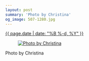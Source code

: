 ```yaml
---
layout: post
summary: 'Photo by Christina'
og_image: 507-1280.jpg
---
```


<div class="post">
 <time>
  <a href="/507">
   {{ page.date | date: "%B %-d, %Y" }}
  </a>
 </time>
 <a href="/507">
  <figure data-taken="7/6/2016">
   <img alt="Photo by Christina" sizes="(min-width: 700px) 50vw, calc(100vw - 2rem)" src="{{ site.assets_url }}/507-640.jpg" srcset="{{ site.assets_url }}/507-1280.jpg 1280w, {{ site.assets_url }}/507-960.jpg 960w, {{ site.assets_url }}/507-640.jpg 640w, {{ site.assets_url }}/507-320.jpg 320w"/>
  </figure>
 </a>
 <span>
  Photo by Christina
 </span>
</div>
